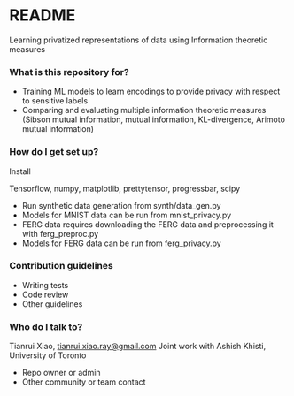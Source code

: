 # README #

Learning privatized representations of data using Information theoretic measures

### What is this repository for? ###

* Training ML models to learn encodings to provide privacy with respect to sensitive labels
* Comparing and evaluating multiple information theoretic measures (Sibson mutual information, mutual information, KL-divergence, Arimoto mutual information)

### How do I get set up? ###
Install

Tensorflow,
numpy,
matplotlib,
prettytensor,
progressbar,
scipy


* Run synthetic data generation from synth/data_gen.py
* Models for MNIST data can be run from mnist_privacy.py
* FERG data requires downloading the FERG data and preprocessing it with ferg_preproc.py
* Models for FERG data can be run from ferg_privacy.py
### Contribution guidelines ###

* Writing tests
* Code review
* Other guidelines

### Who do I talk to? ###
Tianrui Xiao, tianrui.xiao.ray@gmail.com
Joint work with Ashish Khisti, University of Toronto
* Repo owner or admin
* Other community or team contact

